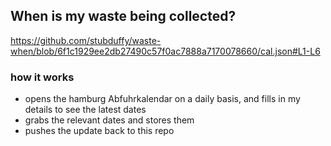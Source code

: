 ## When is my waste being collected?
  https://github.com/stubduffy/waste-when/blob/6f1c1929ee2db27490c57f0ac7888a7170078660/cal.json#L1-L6
  
  ### how it works
  - opens the hamburg Abfuhrkalendar on a daily basis, and fills in my details to see the latest dates
  - grabs the relevant dates and stores them
  - pushes the update back to this repo
  
